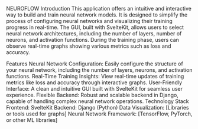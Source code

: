 NEUROFLOW
Introduction
This application offers an intuitive and interactive way to build and train neural network models. It is designed to simplify the process of configuring neural networks and visualizing their training progress in real-time. The GUI, built with SvelteKit, allows users to select neural network architectures, including the number of layers, number of neurons, and activation functions. During the training phase, users can observe real-time graphs showing various metrics such as loss and accuracy.

Features
Neural Network Configuration: Easily configure the structure of your neural network, including the number of layers, neurons, and activation functions.
Real-Time Training Insights: View real-time updates of training metrics like loss and accuracy through interactive graphs.
User-Friendly Interface: A clean and intuitive GUI built with SvelteKit for seamless user experience.
Flexible Backend: Robust and scalable backend in Django, capable of handling complex neural network operations.
Technology Stack
Frontend: SvelteKit
Backend: Django (Python)
Data Visualization: [Libraries or tools used for graphs]
Neural Network Framework: [TensorFlow, PyTorch, or other ML libraries]
